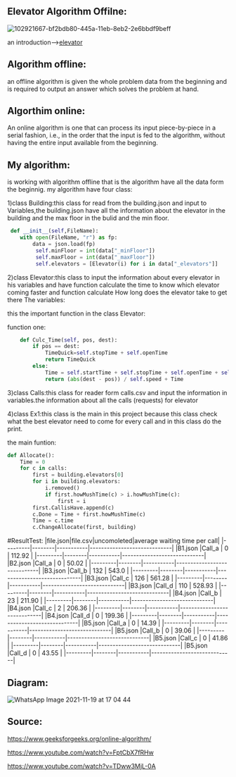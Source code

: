 ## Elevator Algorithm Offilne: 
![102921667-bf2bdb80-445a-11eb-8eb2-2e6bbdf9beff](https://user-images.githubusercontent.com/86603326/142636372-d7367604-5a9c-4f01-88bc-24d4bf77de60.png)

 an introduction-->[elevator](https://en.wikipedia.org/wiki/Elevator_algorithm)
## Algorithm offline:
 an offline algorithm is given the whole problem data from the beginning and is required to output an answer which solves the problem at hand.
## Algorthim online:
An online algorithm is one that can process its input piece-by-piece in a serial fashion, i.e., in the order that the input is fed to the algorithm, without having the entire input available from the beginning.
## My algorithm:
is working with algorithm offline that is the algorithm have all the data form the beginnig.
my algorithm have four class:

1)class Building:this class for read from the building.json and input to Variables,the building.json have all the information about the elevator in the building and the max floor in the bulid and the min floor.
```python
 def __init__(self,FileName):
    with open(FileName, "r") as fp:
        data = json.load(fp)
         self.minFloor = int(data["_minFloor"])
         self.maxFloor = int(data["_maxFloor"])
         self.elevators = [Elevator(i) for i in data["_elevators"]]
```        
2)class Elevator:this class to input the information about every elevator in his variables and have function calculate the time to know which elevator coming faster and function calculate How long does the elevator take to get there
The variables:

this the important function in the class Elevator:

function one:
```python
    def Culc_Time(self, pos, dest):
        if pos == dest:
            TimeQuick=self.stopTime + self.openTime
            return TimeQuick
        else:
            Time = self.startTime + self.stopTime + self.openTime + self.closeTime
            return (abs(dest - pos)) / self.speed + Time
```
3)class Calls:this class for reader form calls.csv and input the information in variables.the information about all the calls (requests) for elevator

4)class Ex1:this class is the main in this project because this class check what the best elevator need to come for every call and in this class do the print.

the main funtion:
```python
def Allocate():
    Time = 0
    for c in calls:
        first = building.elevators[0]
        for i in building.elevators:
            i.removed()
            if first.howMushTime(c) > i.howMushTime(c):
                first = i
        first.CallisHave.append(c)
        c.Done = Time + first.howMushTime(c)
        Time = c.time
        c.ChangeAllocate(first, building)
``` 
#ResultTest:
|file.json|file.csv|uncomoleted|average waiting time per call|
|---------|--------|-----------|-----------------------------|
|B1.json  |Call_a  |     0     |           112.92            |
|---------|--------|-----------|-----------------------------|
|B2.json  |Call_a  |     0     |           50.02             |
|---------|--------|-----------|-----------------------------|
|B3.json  |Call_b  |     132   |           543.0             |
|---------|--------|-----------|-----------------------------|
|B3.json  |Call_c  |    126    |           561.28            |
|---------|--------|-----------|-----------------------------|
|B3.json  |Call_d  |    110    |           528.93            |
|---------|--------|-----------|-----------------------------|
|B4.json  |Call_b  |    23     |           211.90            |
|---------|--------|-----------|-----------------------------|
|B4.json  |Call_c  |     2     |           206.36            |
|---------|--------|-----------|-----------------------------|
|B4.json  |Call_d  |     0     |           199.36            |
|---------|--------|-----------|-----------------------------|
|B5.json  |Call_a  |     0     |           14.39             |
|---------|--------|-----------|-----------------------------|
|B5.json  |Call_b  |     0     |           39.06             |
|---------|--------|-----------|-----------------------------|
|B5.json  |Call_c  |     0     |           41.86             |
|---------|--------|-----------|-----------------------------|
|B5.json  |Call_d  |     0     |            43.55            |
|---------|--------|-----------|-----------------------------|


## Diagram:
![WhatsApp Image 2021-11-19 at 17 04 44](https://user-images.githubusercontent.com/86603326/142645539-03aac0f7-98a2-43f1-b808-0b4f4b36ae9f.jpeg)


## Source:
https://www.geeksforgeeks.org/online-algorithm/

https://www.youtube.com/watch?v=FptCbX7fRHw

https://www.youtube.com/watch?v=TDww3MjL-0A
